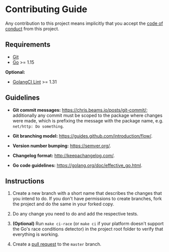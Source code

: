 # Contributing Guide

Any contribution to this project means implicitly that you accept the
[code of conduct](CODE_OF_CONDUCT.md) from this project.

## Requirements

[Git]: https://git-scm.com/
[Go]: https://golang.org/dl/

* [Git][]
* [Go][] >= 1.15

[GolangCI Lint]: https://github.com/golangci/golangci-lint/releases

**Optional:**

* [GolangCI Lint][] >= 1.31

## Guidelines

* **Git commit messages:** <https://chris.beams.io/posts/git-commit/>;
  additionally any commit must be scoped to the package where changes were
  made, which is prefixing the message with the package name, e.g.
  `net/http: Do something`.

* **Git branching model:** <https://guides.github.com/introduction/flow/>.

* **Version number bumping:** <https://semver.org/>.

* **Changelog format:** <http://keepachangelog.com/>.

* **Go code guidelines:** <https://golang.org/doc/effective_go.html>.

## Instructions

1. Create a new branch with a short name that describes the changes that you
   intend to do. If you don't have permissions to create branches, fork the
   project and do the same in your forked copy.

2. Do any change you need to do and add the respective tests.

3. **(Optional)** Run `make ci-race` (or `make ci` if your platform doesn't
   support the Go's race conditions detector) in the project root folder to
   verify that everything is working.

4. Create a [pull request](https://github.com/ntrrg/ntgo/compare) to the
   `master` branch.

